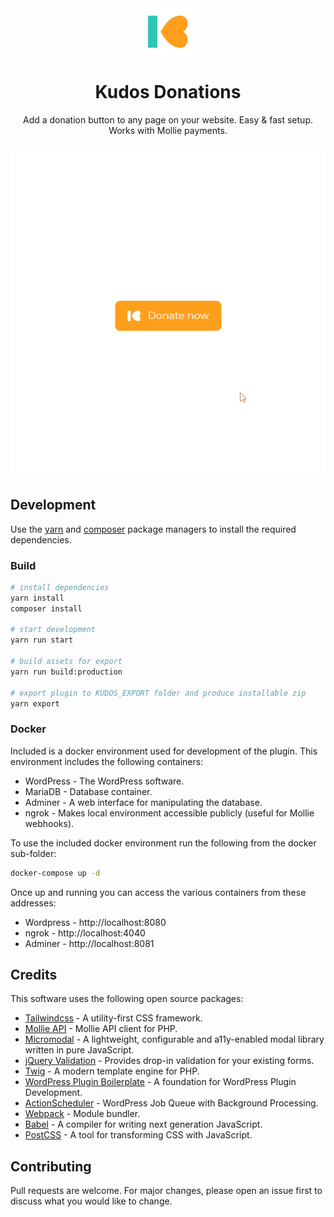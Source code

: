 <div align="center">
    <img alt="Kudos logo" src="assets/icon-128x128.png" width="75">
    <h1>Kudos Donations</h1>
    Add a donation button to any page on your website. Easy & fast setup. Works with Mollie payments.
    <br>
    <br>
    <img src="assets/demo-1.gif" alt="Kudos Donations">
</div>

## Development

Use the [yarn](https://yarnpkg.com/) and [composer](https://getcomposer.org/) package managers to install the required dependencies.

### Build

````bash
# install dependencies
yarn install
composer install

# start development
yarn run start

# build assets for export
yarn run build:production

# export plugin to KUDOS_EXPORT folder and produce installable zip
yarn export
````

### Docker

Included is a docker environment used for development of the plugin. This environment includes the following containers:
- WordPress - The WordPress software.
- MariaDB - Database container.
- Adminer - A web interface for manipulating the database.
- ngrok - Makes local environment accessible publicly (useful for Mollie webhooks).

To use the included docker environment run the following from the docker sub-folder:
````bash
docker-compose up -d
````

Once up and running you can access the various containers from these addresses:

- Wordpress - http://localhost:8080
- ngrok - http://localhost:4040
- Adminer - http://localhost:8081


## Credits
This software uses the following open source packages:
- [Tailwindcss](https://tailwindcss.com/) - A utility-first CSS framework.
- [Mollie API](https://github.com/mollie/mollie-api-php) - Mollie API client for PHP.
- [Micromodal](https://micromodal.now.sh/) - A lightweight, configurable and a11y-enabled modal library written in pure JavaScript.
- [jQuery Validation](https://github.com/jquery-validation/jquery-validation) - Provides drop-in validation for your existing forms. 
- [Twig](https://twig.symfony.com/) - A modern template engine for PHP.
- [WordPress Plugin Boilerplate](https://github.com/DevinVinson/WordPress-Plugin-Boilerplate) -  A foundation for WordPress Plugin Development.
- [ActionScheduler](https://actionscheduler.org/) - WordPress Job Queue with Background Processing.
- [Webpack](https://webpack.js.org/) - Module bundler.
- [Babel](https://github.com/babel/babel-loader) - A compiler for writing next generation JavaScript.
- [PostCSS](https://github.com/postcss/postcss-loader) - A tool for transforming CSS with JavaScript.

## Contributing
Pull requests are welcome. For major changes, please open an issue first to discuss what you would like to change.